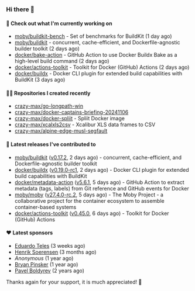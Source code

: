 ### Hi there 👋

#### 👷 Check out what I'm currently working on

- [moby/buildkit-bench](https://github.com/moby/buildkit-bench) - Set of benchmarks for BuildKit (1 day ago)
- [moby/buildkit](https://github.com/moby/buildkit) - concurrent, cache-efficient, and Dockerfile-agnostic builder toolkit (2 days ago)
- [docker/bake-action](https://github.com/docker/bake-action) - GitHub Action to use Docker Buildx Bake as a high-level build command (2 days ago)
- [docker/actions-toolkit](https://github.com/docker/actions-toolkit) - Toolkit for Docker (GitHub) Actions (2 days ago)
- [docker/buildx](https://github.com/docker/buildx) - Docker CLI plugin for extended build capabilities with BuildKit (3 days ago)

#### 👨‍💻 Repositories I created recently

- [crazy-max/go-longpath-win](https://github.com/crazy-max/go-longpath-win)
- [crazy-max/docker-captains-briefing-20241106](https://github.com/crazy-max/docker-captains-briefing-20241106)
- [crazy-max/docker-spliit](https://github.com/crazy-max/docker-spliit) - Spliit Docker image
- [crazy-max/xcalxls2csv](https://github.com/crazy-max/xcalxls2csv) - Xcalibur XLS data frames to CSV
- [crazy-max/alpine-edge-musl-segfault](https://github.com/crazy-max/alpine-edge-musl-segfault)

#### 🚀 Latest releases I've contributed to

- [moby/buildkit](https://github.com/moby/buildkit) ([v0.17.2](https://github.com/moby/buildkit/releases/tag/v0.17.2), 2 days ago) - concurrent, cache-efficient, and Dockerfile-agnostic builder toolkit
- [docker/buildx](https://github.com/docker/buildx) ([v0.19.0-rc1](https://github.com/docker/buildx/releases/tag/v0.19.0-rc1), 2 days ago) - Docker CLI plugin for extended build capabilities with BuildKit
- [docker/metadata-action](https://github.com/docker/metadata-action) ([v5.6.1](https://github.com/docker/metadata-action/releases/tag/v5.6.1), 5 days ago) - GitHub Action to extract metadata (tags, labels) from Git reference and GitHub events for Docker
- [moby/moby](https://github.com/moby/moby) ([v27.4.0-rc.2](https://github.com/moby/moby/releases/tag/v27.4.0-rc.2), 5 days ago) - The Moby Project - a collaborative project for the container ecosystem to assemble container-based systems
- [docker/actions-toolkit](https://github.com/docker/actions-toolkit) ([v0.45.0](https://github.com/docker/actions-toolkit/releases/tag/v0.45.0), 6 days ago) - Toolkit for Docker (GitHub) Actions

#### ❤️ Latest sponsors
- [Eduardo Teles](https://github.com/eduardoteles17) (3 weeks ago)
- [Henrik Soerensen](https://github.com/hsoerensen) (3 months ago)
- _Anonymous_ (1 year ago)
- [Bryan Pinsker](https://github.com/BryanPinsker) (1 year ago)
- [Pavel Boldyrev](https://github.com/bpg) (2 years ago)

Thanks again for your support, it is much appreciated! 🙏
